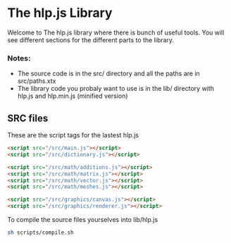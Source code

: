 # The hlp.js Library
Welcome to The hlp.js library where there is bunch of useful tools.
You will see different sections for the different parts to the library.

### Notes: 
* The source code is in the src/ directory and all the paths are in src/paths.xtx
* The library code you probaly want to use is in the lib/ directory with hlp.js and hlp.min.js (minified version)

## SRC files
These are the script tags for the lastest hlp.js
```html
<script src="/src/main.js"></script>
<script src="/src/dictionary.js"></script>

<script src="/src/math/additions.js"></script>
<script src="/src/math/matrix.js"></script>
<script src="/src/math/vector.js"></script>
<script src="/src/math/meshes.js"></script>

<script src="/src/graphics/canvas.js"></script>
<script src="/src/graphics/renderer.js"></script>
```

To compile the source files yourselves into lib/hlp.js
```sh
sh scripts/compile.sh
```
